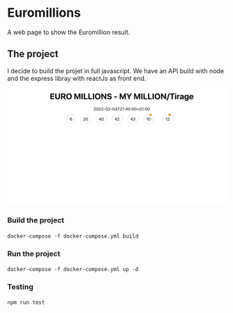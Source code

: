 # Euromillions

A web page to show the Euromillion result.



## The project

I decide to build the projet in full javascript. We have an API build with node and the express libray with reactJs as front end.

<img src="pictures/euromillions.png" />

### Build the project

`docker-compose -f docker-compose.yml build`

### Run the project

`docker-compose -f docker-compose.yml up -d`

### Testing

`npm run test`